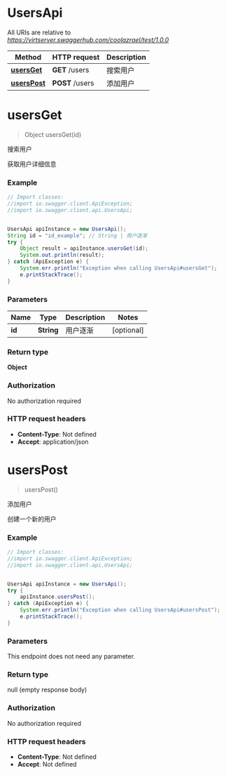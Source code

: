 # UsersApi

All URIs are relative to *https://virtserver.swaggerhub.com/coolazrael/test/1.0.0*

Method | HTTP request | Description
------------- | ------------- | -------------
[**usersGet**](UsersApi.md#usersGet) | **GET** /users | 搜索用户
[**usersPost**](UsersApi.md#usersPost) | **POST** /users | 添加用户


<a name="usersGet"></a>
# **usersGet**
> Object usersGet(id)

搜索用户

获取用户详细信息

### Example
```java
// Import classes:
//import io.swagger.client.ApiException;
//import io.swagger.client.api.UsersApi;


UsersApi apiInstance = new UsersApi();
String id = "id_example"; // String | 用户逐渐
try {
    Object result = apiInstance.usersGet(id);
    System.out.println(result);
} catch (ApiException e) {
    System.err.println("Exception when calling UsersApi#usersGet");
    e.printStackTrace();
}
```

### Parameters

Name | Type | Description  | Notes
------------- | ------------- | ------------- | -------------
 **id** | **String**| 用户逐渐 | [optional]

### Return type

**Object**

### Authorization

No authorization required

### HTTP request headers

 - **Content-Type**: Not defined
 - **Accept**: application/json

<a name="usersPost"></a>
# **usersPost**
> usersPost()

添加用户

创建一个新的用户

### Example
```java
// Import classes:
//import io.swagger.client.ApiException;
//import io.swagger.client.api.UsersApi;


UsersApi apiInstance = new UsersApi();
try {
    apiInstance.usersPost();
} catch (ApiException e) {
    System.err.println("Exception when calling UsersApi#usersPost");
    e.printStackTrace();
}
```

### Parameters
This endpoint does not need any parameter.

### Return type

null (empty response body)

### Authorization

No authorization required

### HTTP request headers

 - **Content-Type**: Not defined
 - **Accept**: Not defined

